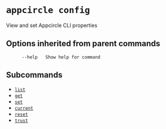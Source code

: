 # `appcircle config`

View and set Appcircle CLI properties

## Options inherited from parent commands

```plaintext
      --help   Show help for command
```

## Subcommands

- [`list`](list.md)
- [`get`](get.md)
- [`set`](set.md)
- [`current`](current.md)
- [`reset`](reset.md)
- [`trust`](trust.md)

